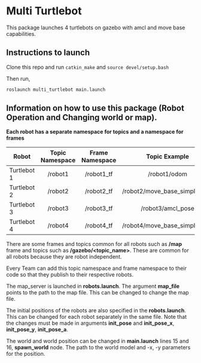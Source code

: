 # Multi Turtlebot

This package launches 4 turtlebots on gazebo with amcl and move base capabilities.

## Instructions to launch

Clone this repo and run `catkin_make` and `source devel/setup.bash`

Then run,

```bash
roslaunch multi_turtlebot main.launch
```
## Information on how to use this package (Robot Operation and Changing world or map).

**Each robot has a separate namespace for topics and a namespace for frames**

| Robot     | Topic Namespace | Frame Namespace | Topic Example                  | Frame Example            |
| --------- |:---------------:|:---------------:|:------------------------------:| ------------------------:|
|Turtlebot 1| /robot1         | /robot1_tf      | /robot1/odom                   | /robot1_tf/base_link     |
|Turtlebot 2| /robot2         | /robot2_tf      | /robot2/move_base_simple/goal  | /robot2_tf/base_link     |
|Turtlebot 3| /robot3         | /robot3_tf      | /robot3/amcl_pose              | /robot3_tf/base_link     |
|Turtlebot 4| /robot4         | /robot4_tf      | /robot4/move_base_simple/goal  | /robot4_tf/base_link     |

There are some frames and topics common for all robots such as **/map** frame and topics such as **/gazebo/<topic_name>**. These are common for all robots because they are robot independent.

Every Team can add this topic namespace and frame namespace to their code so that they publish to their respective robots.

The map_server is launched in **robots.launch**. The argument **map_file** points to the path to the map file. This can be changed to change the map file.

The initial positions of the robots are also specified in the **robots.launch**. This can be changed for each robot separately in the same file. Note that the changes must be made in arguments **init_pose** and **init_pose_x**, **init_pose_y**, **init_pose_a**.

The world and world position can be changed in **main.launch** lines 15 and 16, **spawn_world** node. The path to the world model and -x, -y parameters for the position.

